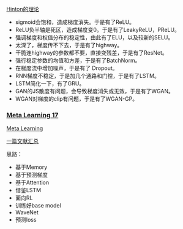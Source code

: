 [Hinton的理论](https://zhuanlan.zhihu.com/p/29435406)

- sigmoid会饱和，造成梯度消失。于是有了ReLU。
- ReLU负半轴是死区，造成梯度变0。于是有了LeakyReLU，PReLU。
- 强调梯度和权值分布的稳定性，由此有了ELU，以及较新的SELU。
- 太深了，梯度传不下去，于是有了highway。
- 干脆连highway的参数都不要，直接变残差，于是有了ResNet。
- 强行稳定参数的均值和方差，于是有了BatchNorm。
- 在梯度流中增加噪声，于是有了 Dropout。
- RNN梯度不稳定，于是加几个通路和门控，于是有了LSTM。
- LSTM简化一下，有了GRU。
- GAN的JS散度有问题，会导致梯度消失或无效，于是有了WGAN。
- WGAN对梯度的clip有问题，于是有了WGAN-GP。

### [Meta Learning 17](https://zhuanlan.zhihu.com/p/32270990?group_id=930928567332741120)

[Meta Learning](https://zhuanlan.zhihu.com/p/28639662)

[一篇文献汇总](https://github.com/songrotek/Meta-Learning-Papers)

思路：

- 基于Memory
- 基于预测梯度
- 基于Attention
- 借鉴LSTM
- 面向RL
- 训练好base model
- WaveNet
- 预测loss